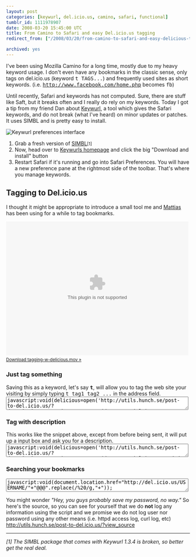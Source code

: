 ```yaml
---
layout: post
categories: [keywurl, del.icio.us, camino, safari, functional]
tumblr_id: 1111978907  
date: 2008-03-20 15:45:00 UTC
title: From Camino to Safari and easy Del.icio.us tagging
redirect_from: ["/2008/03/20/from-camino-to-safari-and-easy-delicious-tagging.html"]

archived: yes
---
```


I've been using Mozilla Camino for a long time, mostly due to my heavy keyword usage. I don't even have any bookmarks in the classic sense, only tags on del.icio.us (keyword <tt>t TAGS...</tt>) and frequently used sites as short keywords. (i.e. <tt>http://www.facebook.com/home.php</tt> becomes <tt>fb</tt>)

Until recently, Safari and keywords has not computed. Sure, there are stuff like Saft, but it breaks often and I really do rely on my keywords. Today I got a tip from my friend Dan about <a href="http://purefiction.net/keywurl/">Keywurl</a>, a tool which gives the Safari keywords, and do not break (what I've heard) on minor updates or patches. It uses SIMBL and is pretty easy to install.

<img src='/attachments/2008/03/keywurl.png' alt='Keywurl preferences interface' />

<ol>
 <li>Grab a fresh version of <a href="http://www.culater.net/software/SIMBL/SIMBL.php">SIMBL</a><small>[1]</small></li>
 <li>Now, head over to <a href="http://purefiction.net/keywurl/">Keywurls homepage</a> and click the big "Download and install" button</li>
 <li>Restart Safari if it's running and go into Safari Preferences. You will have a new preference pane at the rightmost side of the toolbar. That's where you manage keywords.</li>
</ol>

<h2>Tagging to Del.icio.us</h2>
I thought it might be appropriate to introduce a small tool me and <a href="http://arrelid.com/">Mattias</a> has been using for a while to tag bookmarks.

<embed type="video/quicktime" scale="aspect" src="/attachments/2008/03/tagging-w-delicious.mov" width="500" height="366" pluginspage="http://www.apple.com/quicktime/download/" autoplay="false" controller="true" style="margin-bottom:.4em"></embed>
<small><a href='/attachments/2008/03/tagging-w-delicious.mov' title='tagging-w-delicious.mov'>Download tagging-w-delicious.mov »</a></small>

<h3>Just tag something</h3>
Saving this as a keyword, let's say <b><tt>t</tt></b>, will allow you to tag the web site your visiting by simply typing <tt>t tag1 tag2 ...</tt> in the address field.
<textarea style="width:500px;font-family:monospace;" onfocus="setTimeout('this.select()',100)" onmouseup="this.select()">javascript:void(delicious=open('http://utils.hunch.se/post-to-del.icio.us/?description='+encodeURIComponent(document.title)+'&tags=@@@'+'&url='+window.location.href,'delicious','toolbar=no,width=200,height=250,top=0,left=0'),window.focus())</textarea>

<h3>Tag with description</h3>
This works like the snippet above, except from before being sent, it will put up a input box and ask you for a description.
<textarea style="width:500px;font-family:monospace;" onfocus="setTimeout('this.select()',100)" onmouseup="this.select()">javascript:void(delicious=open('http://utils.hunch.se/post-to-del.icio.us/?description='+encodeURIComponent(document.title)+'&extended='+encodeURIComponent(prompt('Description',''))+'&tags=@@@&url='+window.location.href,'delicious','toolbar=no,width=200,height=250,top=0,left=0'),window.focus());</textarea>

<h3>Searching your bookmarks</h3>
<textarea style="width:500px;font-family:monospace;" onfocus="setTimeout('this.select()',100)" onmouseup="this.select()">javascript:void(document.location.href="http://del.icio.us/USERNAME/"+"@@@".replace(/%20/g,"+"));</textarea>

You might wonder <em>"Hey, you guys probably save my password, no way."</em> So here's the source, so you can see for yourself that we do <b>not</b> log any information using the script and we promise we do not log user nor password using any other means (i.e. httpd access log, curl log, etc)
<a href="http://utils.hunch.se/post-to-del.icio.us/?view_source">http://utils.hunch.se/post-to-del.icio.us/?view_source</a>

<hr />
<em>[1] The SIMBL package that comes with Keywurl 1.3.4 is broken, so better get the real deal.</em>
